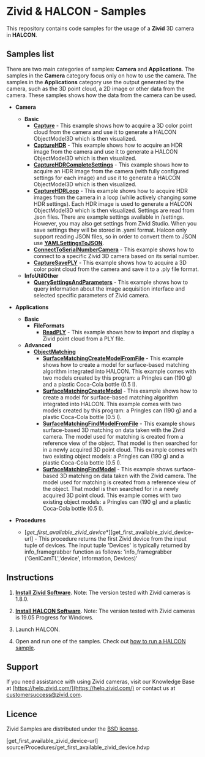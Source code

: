 ﻿# Zivid & HALCON - Samples

This repository contains code samples for the usage of a **Zivid** 3D camera in **HALCON**.

## Samples list

There are two main categories of samples: **Camera** and **Applications**. The samples in the **Camera** category focus only on how to use the camera. The samples in the **Applications** category use the output generated by the camera, such as the 3D point cloud, a 2D image or other data from the camera. These samples shows how the data from the camera can be used.

- **Camera**
  - **Basic**
    - [**Capture**][Capture-url] - This example shows how to acquire a 3D color point cloud from the camera and use it to generate a HALCON ObjectModel3D which is then visualized.
    - [**CaptureHDR**][CaptureHDR-url] - This example shows how to acquire an HDR image from the camera and use it to generate a HALCON ObjectModel3D which is then visualized.
    - [**CaptureHDRCompleteSettings**][CaptureHDRCompleteSettings-url] - This example shows how to acquire an HDR image from the camera (with fully configured settings for each image) and use it to generate a HALCON ObjectModel3D which is then visualized.
    - [**CaptureHDRLoop**][CaptureHDRLoop-url] - This example shows how to acquire HDR images from the camera in a loop (while actively changing some HDR settings). Each HDR image is used to generate a HALCON ObjectModel3D which is then visualized. Settings are read from .json files. There are example settings available in /settings. However, you may also get settings from Zivid Studio. When you save settings they will be stored in .yaml format. Halcon only support reading JSON files, so in order to convert them to JSON use [**YAMLSettingsToJSON**][YAMLSettingsToJSON-url].
    - [**ConnectToSerialNumberCamera**][ConnectToSerialNumberCamera-url] - This example shows how to connect to a specific Zivid 3D camera based on its serial number.
    - [**CaptureSavePLY**][CaptureSavePLY-url] - This example shows how to acquire a 3D color point cloud from the camera and save it to a .ply file format.
  - **InfoUtilOther**
    - [**QuerySettingsAndParameters**][QuerySettingsAndParameters-url] - This example shows how to query information about the image acquisition interface and selected specific parameters of Zivid camera.

- **Applications**
  - **Basic**
    - **FileFormats**
      - [**ReadPLY**][ReadPLY-url] - This example shows how to import and display a Zivid point cloud from a PLY file.
  - **Advanced**
    - [**ObjectMatching**][ObjectMatching-url]
      - [**SurfaceMatchingCreateModelFromFile**][SurfaceMatchingCreateModelFromFile-url] - This example shows how to create a model for surface-based matching algorithm integrated into HALCON. This example comes with two models created by this program: a Pringles can (190 g) and a plastic Coca-Cola bottle (0.5 l).
      - [**SurfaceMatchingCreateModel**][SurfaceMatchingCreateModel-url] - This example shows how to create a model for surface-based matching algorithm integrated into HALCON. This example comes with two models created by this program: a Pringles can (190 g) and a plastic Coca-Cola bottle (0.5 l).
      - [**SurfaceMatchingFindModelFromFile**][SurfaceMatchingFindModelFromFile-url] - This example shows surface-based 3D matching on data taken with the Zivid camera. The model used for matching is created from a reference view of the object. That model is then searched for in a newly acquired 3D point cloud. This example comes with two existing object models: a Pringles can (190 g) and a plastic Coca-Cola bottle (0.5 l).
      - [**SurfaceMatchingFindModel**][SurfaceMatchingFindModel-url] - This example shows surface-based 3D matching on data taken with the Zivid camera. The model used for matching is created from a reference view of the object. That model is then searched for in a newly acquired 3D point cloud. This example comes with two existing object models: a Pringles can (190 g) and a plastic Coca-Cola bottle (0.5 l).

- **Procedures**
  - [*get_first_available_zivid_device**][get_first_available_zivid_device-url] - This procedure returns the first Zivid device from the input tuple of devices. The input tuple 'Devices' is typically returned by info_framegrabber function as follows: 'info_framegrabber ('GenICamTL','device', Information, Devices)'

## Instructions

1. [**Install Zivid Software**](https://www.zivid.com/downloads).
Note: The version tested with Zivid cameras is 1.8.0.

2. [**Install HALCON Software**](https://www.mvtec.com/products/halcon/).
Note: The version tested with Zivid cameras is 19.05 Progress for Windows.

3. Launch HALCON.

4. Open and run one of the samples. Check out [how to run a HALCON sample](https://zivid.atlassian.net/wiki/spaces/ZividKB/pages/427841/How+to+run+a+HALCON+sample).

## Support
If you need assistance with using Zivid cameras, visit our Knowledge Base at [https://help.zivid.com/](https://help.zivid.com/) or contact us at [customersuccess@zivid.com](mailto:customersuccess@zivid.com).

## Licence
Zivid Samples are distributed under the [BSD license](https://github.com/zivid/halcon-samples/blob/master/LICENSE).

[Capture-url]: source/Camera/Basic/Capture.hdev
[CaptureHDR-url]: source/Camera/Basic/CaptureHDR.hdev
[CaptureSavePLY-url]: source/Camera/Basic/CaptureSavePLY.hdev
[CaptureHDRCompleteSettings-url]: source/Camera/Basic/CaptureHDRCompleteSettings.hdev
[CaptureHDRLoop-url]: source/Camera/Basic/CaptureHDRLoop.hdev
[YAMLSettingsToJSON-url]: source/Camera/Basic/YAMLSettingsToJSON.py
[ConnectToSerialNumberCamera-url]: source/Camera/Basic/ConnectToSerialNumberCamera.hdev
[QuerySettingsAndParameters-url]: source/Camera/InfoUtilOther/QuerySettingsAndParameters.hdev
[ReadPLY-url]: source/Applications/Basic/FileFormats/ReadPLY.hdev
[ObjectMatching-url]: source/Applications/Advanced/ObjectMatching
[SurfaceMatchingCreateModelFromFile-url]: source/Applications/Advanced/ObjectMatching/SurfaceMatchingCreateModelFromFile.hdev
[SurfaceMatchingCreateModel-url]: source/Applications/Advanced/ObjectMatching/SurfaceMatchingCreateModel.hdev
[SurfaceMatchingFindModelFromFile-url]: source/Applications/Advanced/ObjectMatching/SurfaceMatchingFindModelFromFile.hdev
[SurfaceMatchingFindModel-url]: source/Applications/Advanced/ObjectMatching/SurfaceMatchingFindModel.hdev
[get_first_available_zivid_device-url] source/Procedures/get_first_available_zivid_device.hdvp
